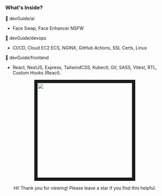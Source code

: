 ### What's Inside?

📁 devGuide/ai 
  - Face Swap, Face Enhancer NSFW
    
📁 devGuide/devops
  - CI/CD, Cloud EC2 ECS, NGINX, GitHub Actions, SSL Certs, Linux
    
📁 devGuide/frontend
  - React, NextJS, Express, TailwindCSS, Kubectl, Git, SASS, Vitest, RTL, Custom Hooks (React).

<p align="center">
<img src="https://media.tenor.com/i_xA8NkMy4kAAAAi/honkai-star-rail-hsr.gif" width="300" height="300" border="10"/>
</p>
<p align="center">Hi! Thank you for viewing! Please leave a star if you find this helpful. </p>



